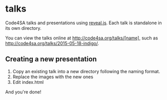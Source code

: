 # talks

Code4SA talks and presentations using [reveal.js](https://github.com/hakimel/reveal.js/). Each talk is standalone in its
own directory.

You can view the talks online at http://code4sa.org/talks/[name], such as http://code4sa.org/talks/2015-05-18-indigo/.

## Creating a new presentation

1. Copy an existing talk into a new directory following the naming format.
2. Replace the images with the new ones
3. Edit index.html

And you're done!
